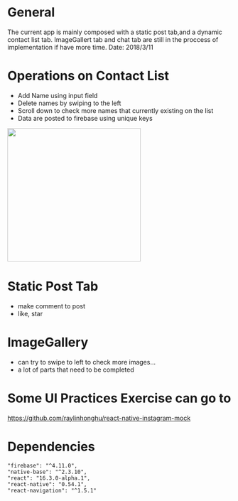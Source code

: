 # General
The current app is mainly composed with a static post tab,and a dynamic contact list tab.
ImageGallert tab and chat tab are still in the proccess of implementation if have more time.
Date: 2018/3/11

# Operations on Contact List
- Add Name using input field
- Delete names by swiping to the left
- Scroll down to check more names that currently existing on the list 
- Data are posted to firebase using unique keys 

<img src="https://github.com/raylinhonghu/React-Native-Firebase-ContactList-/tree/master/sreenshots/1.png" width="300px">

# Static Post Tab
- make comment to post
- like, star

# ImageGallery
- can try to swipe to left to check more images...
- a lot of parts that need to be completed

# Some UI Practices Exercise can go to 
https://github.com/raylinhonghu/react-native-instagram-mock

# Dependencies 
    "firebase": "^4.11.0",
    "native-base": "^2.3.10",
    "react": "16.3.0-alpha.1",
    "react-native": "0.54.1",
    "react-navigation": "^1.5.1"
